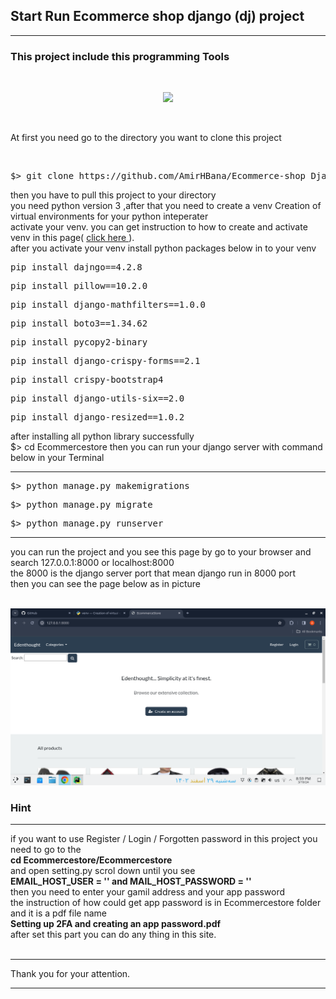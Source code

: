 <h2> Start Run <strong> Ecommerce shop </strong> django (dj) project</h2>

<hr>

<h3> This project include this programming Tools</h3>
<br>
<p align="center">
  <a href="https://skillicons.dev">
    <img src="https://skillicons.dev/icons?i=py,django,pycharm,sqlite,js,css,bootstrap,html" />
  </a>
</p><br/>

<p> At first you need go to the directory you want to clone this project </p>

<br>

<div class="highlight highlight-source-shell notranslate position-relative overflow-auto" dir="auto"><pre>$> git clone https://github.com/AmirHBana/Ecommerce-shop_Django-_Full-stack-JS-.git</pre></div>


<p> then you have to pull this project to your directory<br>
   you need python version 3
    ,after that you need to create a venv Creation of virtual environments for your python inteperater<br>
  activate your venv. you can get instruction to how to create and activate venv in this page( <a href="https://docs.python.org/3/library/venv.html"> click here </a> ).<br>
  after you activate your venv install python packages below in to your venv
</p>


<div class="highlight highlight-source-shell notranslate position-relative overflow-auto" dir="auto"><pre>pip install dajngo==4.2.8</pre></div>
<div class="highlight highlight-source-shell notranslate position-relative overflow-auto" dir="auto"><pre>pip install pillow==10.2.0</pre></div>
<div class="highlight highlight-source-shell notranslate position-relative overflow-auto" dir="auto"><pre>pip install django-mathfilters==1.0.0</pre></div>
<div class="highlight highlight-source-shell notranslate position-relative overflow-auto" dir="auto"><pre>pip install boto3==1.34.62</pre></div>
<div class="highlight highlight-source-shell notranslate position-relative overflow-auto" dir="auto"><pre>pip install pycopy2-binary</pre></div>
<div class="highlight highlight-source-shell notranslate position-relative overflow-auto" dir="auto"><pre>pip install django-crispy-forms==2.1</pre></div>
<div class="highlight highlight-source-shell notranslate position-relative overflow-auto" dir="auto"><pre>pip install crispy-bootstrap4</pre></div>
<div class="highlight highlight-source-shell notranslate position-relative overflow-auto" dir="auto"><pre>pip install django-utils-six==2.0</pre></div>
<div class="highlight highlight-source-shell notranslate position-relative overflow-auto" dir="auto"><pre>pip install django-resized==1.0.2</pre></div>

<p> after installing all python library successfully <br>
    $> cd Ecommercestore then
    you can run your django server with command below in your Terminal
</p>

<hr>

<div class="highlight highlight-source-shell notranslate position-relative overflow-auto" dir="auto"><pre>$> python manage.py makemigrations</pre></div>

<div class="highlight highlight-source-shell notranslate position-relative overflow-auto" dir="auto"><pre>$> python manage.py migrate</pre></div>

<div class="highlight highlight-source-shell notranslate position-relative overflow-auto" dir="auto"><pre>$> python manage.py runserver</pre></div>

<hr>

<p> you can run the project and you see this page by go to your browser and search 127.0.0.1:8000 or localhost:8000 <br>
    the 8000 is the django server port that mean django run in 8000 port<br>
      then you can see the page below as in picture
</p>

<br>

<img src="https://github.com/AmirHBana/Ecommerce-shop_Django-_Full-stack-JS-/blob/main/Ecommercestore/ecomm.png" alt="Store" style="max-width: 100%; max-height: 70%;">

<br>

<h3> Hint </h3>

<hr>

<p> if you want to use Register / Login / Forgotten password in this project you need to go to the <br>
    <strong> cd Ecommercestore/Ecommercestore </strong> <br>
    and open setting.py scrol down until you see <br> 
    <strong> EMAIL_HOST_USER = ''   and   MAIL_HOST_PASSWORD = '' </strong> <br>
    then you need to enter your gamil address and your app password <br>
    the instruction of how could get app password is in Ecommercestore folder and it is a pdf file name <br>
    <strong> Setting up 2FA and creating an app password.pdf </strong> <br>
    after set this part you can do any thing in this site.<br> <br> <hr>
    Thank you for your attention.
</p>

<hr>

